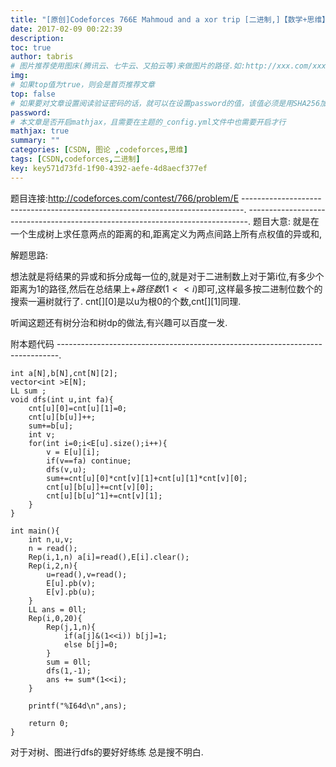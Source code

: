 ```yaml
---
title: "[原创]Codeforces 766E Mahmoud and a xor trip [二进制,]【数学+思维】"
date: 2017-02-09 00:22:39
description:
toc: true
author: tabris
# 图片推荐使用图床(腾讯云、七牛云、又拍云等)来做图片的路径.如:http://xxx.com/xxx.jpg
img:
# 如果top值为true，则会是首页推荐文章
top: false
# 如果要对文章设置阅读验证密码的话，就可以在设置password的值，该值必须是用SHA256加密后的密码，防止被他人识破
password:
# 本文章是否开启mathjax，且需要在主题的_config.yml文件中也需要开启才行
mathjax: true
summary: ""
categories: [CSDN, 图论 ,codeforces,思维]
tags: [CSDN,codeforces,二进制]
key: key571d73fd-1f90-4392-aefe-4d8aecf377ef
---
```


题目连接:http://codeforces.com/contest/766/problem/E
------------------------------------------------------------------------------.
------------------------------------------------------------------------------.
题目大意:
就是在一个生成树上求任意两点的距离的和,距离定义为两点间路上所有点权值的异或和,


解题思路:

想法就是将结果的异或和拆分成每一位的,就是对于二进制数上对于第i位,有多少个距离为1的路径,然后在总结果上$+路径数(1<<i)$即可,这样最多按二进制位数个的搜索一遍树就行了.
cnt[][0]是以u为根0的个数,cnt[][1]同理.

听闻这题还有树分治和树dp的做法,有兴趣可以百度一发.

附本题代码
------------------------------------------------------------------------------.
```
int a[N],b[N],cnt[N][2];
vector<int >E[N];
LL sum ;
void dfs(int u,int fa){
    cnt[u][0]=cnt[u][1]=0;
    cnt[u][b[u]]++;
    sum+=b[u];
    int v;
    for(int i=0;i<E[u].size();i++){
        v = E[u][i];
        if(v==fa) continue;
        dfs(v,u);
        sum+=cnt[u][0]*cnt[v][1]+cnt[u][1]*cnt[v][0];
        cnt[u][b[u]]+=cnt[v][0];
        cnt[u][b[u]^1]+=cnt[v][1];
    }
}

int main(){
    int n,u,v;
    n = read();
    Rep(i,1,n) a[i]=read(),E[i].clear();
    Rep(i,2,n){
        u=read(),v=read();
        E[u].pb(v);
        E[v].pb(u);
    }
    LL ans = 0ll;
    Rep(i,0,20){
        Rep(j,1,n){
            if(a[j]&(1<<i)) b[j]=1;
            else b[j]=0;
        }
        sum = 0ll;
        dfs(1,-1);
        ans += sum*(1<<i);
    }

    printf("%I64d\n",ans);

    return 0;
}
```


对于对树、图进行dfs的要好好练练 总是搜不明白.